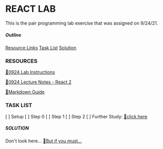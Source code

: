 # REACT LAB
This is the pair programming lab exercise that was assigned on 9/24/21.


##### Outline
[Resource Links](#resources)
[Task List](#task-list)
[Solution](#solution)


### RESOURCES
[:link:0924 Lab Instructions](https://fellowship.hackbrightacademy.com/materials/serft8/exercises/react-trading-cards-2/)

[:link:0924 Lecture Notes - React 2](https://fellowship.hackbrightacademy.com/materials/serft8/lectures/react-2/)

[:link:Markdown Guide](https://guides.github.com/features/mastering-markdown/)


### TASK LIST
[ ] Setup
[ ] Step 0
[ ] Step 1
[ ] Step 2
[ ] Further Study: [:link:click here](https://fellowship.hackbrightacademy.com/materials/serft8/exercises/react-trading-cards-2/further-study.html)


##### SOLUTION
Don't look here...
[:link:But if you must...](https://fellowship.hackbrightacademy.com/materials/serft8/exercises/react-trading-cards-2/solution)